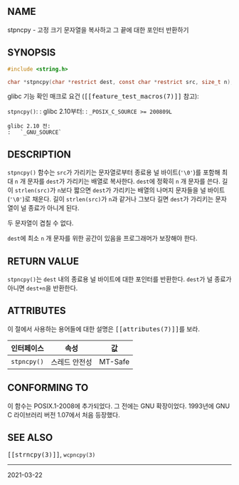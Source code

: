 ## NAME

stpncpy - 고정 크기 문자열을 복사하고 그 끝에 대한 포인터 반환하기

## SYNOPSIS

```c
#include <string.h>

char *stpncpy(char *restrict dest, const char *restrict src, size_t n);
```

glibc 기능 확인 매크로 요건 (<tt>[[feature_test_macros(7)]]</tt> 참고):

`stpncpy()`:
:   glibc 2.10부터:
    :   `_POSIX_C_SOURCE >= 200809L`

    glibc 2.10 전:
    :   `_GNU_SOURCE`

## DESCRIPTION

`stpncpy()` 함수는 `src`가 가리키는 문자열로부터 종료용 널 바이트(`'\0'`)를 포함해 최대 `n` 개 문자를 `dest`가 가리키는 배열로 복사한다. `dest`에 정확히 `n` 개 문자를 쓴다. 길이 `strlen(src)`가 `n`보다 짧으면 `dest`가 가리키는 배열의 나머지 문자들을 널 바이트(`'\0'`)로 채운다. 길이 `strlen(src)`가 `n`과 같거나 그보다 길면 `dest`가 가리키는 문자열이 널 종료가 아니게 된다.

두 문자열이 겹칠 수 없다.

`dest`에 최소 `n` 개 문자를 위한 공간이 있음을 프로그래머가 보장해야 한다.

## RETURN VALUE

`stpncpy()`는 `dest` 내의 종료용 널 바이트에 대한 포인터를 반환한다. `dest`가 널 종료가 아니면 `dest+n`을 반환한다.

## ATTRIBUTES

이 절에서 사용하는 용어들에 대한 설명은 <tt>[[attributes(7)]]</tt>를 보라.

| 인터페이스 | 속성 | 값 |
| --- | --- | --- |
| `stpncpy()` | 스레드 안전성 | MT-Safe |

## CONFORMING TO

이 함수는 POSIX.1-2008에 추가되었다. 그 전에는 GNU 확장이었다. 1993년에 GNU C 라이브러리 버전 1.07에서 처음 등장했다.

## SEE ALSO

<tt>[[strncpy(3)]]</tt>, `wcpncpy(3)`

----

2021-03-22
